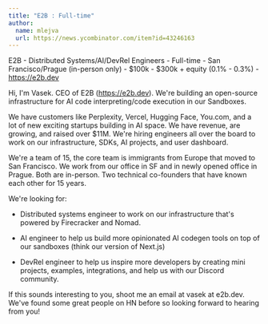 ```yaml
---
title: "E2B : Full-time"
author:
  name: mlejva
  url: https://news.ycombinator.com/item?id=43246163
---
```

E2B - Distributed Systems&#x2F;AI&#x2F;DevRel Engineers - Full-time - San Francisco&#x2F;Prague (in-person only) - $100k - $300k + equity (0.1% - 0.3%) - <a href="https:&#x2F;&#x2F;e2b.dev" rel="nofollow">https:&#x2F;&#x2F;e2b.dev</a>

Hi, I&#x27;m Vasek. CEO of E2B (<a href="https:&#x2F;&#x2F;e2b.dev" rel="nofollow">https:&#x2F;&#x2F;e2b.dev</a>). We&#x27;re building an open-source infrastructure for AI code interpreting&#x2F;code execution in our Sandboxes.

We have customers like Perplexity, Vercel, Hugging Face, You.com, and a lot of new exciting startups building in AI space. We have revenue, are growing, and raised over $11M. We&#x27;re hiring engineers all over the board to work on our infrastructure, SDKs, AI projects, and user dashboard.

We&#x27;re a team of 15, the core team is immigrants from Europe that moved to San Francisco. We work from our office in SF and in newly opened office in Prague. Both are in-person. Two technical co-founders that have known each other for 15 years.

We&#x27;re looking for:

- Distributed systems engineer to work on our infrastructure that&#x27;s powered by Firecracker and Nomad.

- AI engineer to help us build more opinionated AI codegen tools on top of our sandboxes (think our version of Next.js)

- DevRel engineer to help us inspire more developers by creating mini projects, examples, integrations, and help us with our Discord community.

If this sounds interesting to you, shoot me an email at vasek at e2b.dev. We&#x27;ve found some great people on HN before so looking forward to hearing from you!
<JobApplication />
